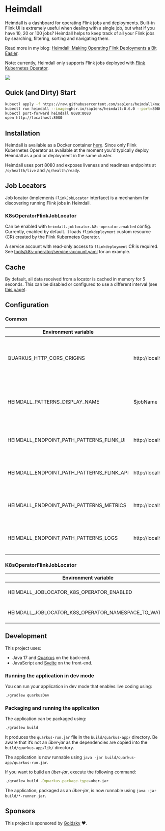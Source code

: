# Heimdall

Heimdall is a dashboard for operating Flink jobs and deployments. Built-in Flink UI is extremely useful when dealing with
a single job, but what if you have 10, 20 or 100 jobs? Heimdall helps to keep track of all your Flink jobs by searching, filtering, sorting and navigating them.

Read more in my blog: [Heimdall: Making Operating Flink Deployments a Bit Easier](https://sap1ens.com/blog/2023/07/09/heimdall-making-operating-flink-deployments-a-bit-easier/).

Note: currently, Heimdall only supports Flink jobs deployed with [Flink Kubernetes Operator](https://ci.apache.org/projects/flink/flink-kubernetes-operator-docs-stable/).

![](docs/assets/demo.gif)

## Quick (and Dirty) Start

```bash
kubectl apply -f https://raw.githubusercontent.com/sap1ens/heimdall/main/tools/k8s-operator/service-account.yaml
kubectl run heimdall --image=ghcr.io/sap1ens/heimdall:0.6.0 --port=8080 --overrides='{ "spec": { "serviceAccount": "heimdall-service-account" }  }'
kubectl port-forward heimdall 8080:8080
open http://localhost:8080
```

## Installation

Heimdall is available as a Docker container [here](https://github.com/sap1ens/heimdall/pkgs/container/heimdall). Since only 
Flink Kubernetes Operator as available at the moment you'd typically deploy Heimdall as a pod or deployment in the same cluster.

Heimdall uses port 8080 and exposes liveness and readiness endpoints at `/q/health/live` and `/q/health/ready`.

## Job Locators

Job locator (implements `FlinkJobLocator` interface) is a mechanism for discovering running Flink jobs in Heimdall.

### K8sOperatorFlinkJobLocator

Can be enabled with `heimdall.joblocator.k8s-operator.enabled` config. Currently, enabled by default. It loads 
`flinkdeployment` custom resource (CR) created by the Flink Kubernetes Operator.

A service account with read-only access to `flinkdeployment` CR is required. See [tools/k8s-operator/service-account.yaml](tools/k8s-operator/service-account.yaml) for an example.

## Cache

By default, all data received from a locator is cached in memory for 5 seconds. This can be disabled or configured to use a different interval (see [this page](https://quarkus.io/guides/cache#configuring-the-underlying-caching-provider)).

## Configuration

### Common

| Environment variable                      | Default                           | Description                                                                                                                    |
|-------------------------------------------|-----------------------------------|--------------------------------------------------------------------------------------------------------------------------------|
| QUARKUS_HTTP_CORS_ORIGINS                 | http://localhost:5173             | Comma separated list of valid origins allowed for CORS. Change to `http://localhost:8001` when using `kubectl proxy`.          |
| HEIMDALL_PATTERNS_DISPLAY_NAME            | $jobName                          | Pattern for showing Flink job name. Metadata fields (e.g. Kubernetes labels) can be accessed via `$metadata.labelName` syntax. |
| HEIMDALL_ENDPOINT_PATH_PATTERNS_FLINK_UI  | http://localhost/$jobName/ui      | Pattern for the Flink UI endpoint. `$jobName` will be substituted. Set to an empty string to disable.                          |
| HEIMDALL_ENDPOINT_PATH_PATTERNS_FLINK_API | http://localhost/$jobName/api     | Pattern for the Flink API endpoint. `$jobName` will be substituted. Set to an empty string to disable.                         |
| HEIMDALL_ENDPOINT_PATH_PATTERNS_METRICS   | http://localhost/$jobName/metrics | Pattern for the Metrics endpoint. `$jobName` will be substituted. Set to an empty string to disable.                           |
| HEIMDALL_ENDPOINT_PATH_PATTERNS_LOGS      | http://localhost/$jobName/logs    | Pattern for the Logs endpoint. `$jobName` will be substituted. Set to an empty string to disable.                              |

### K8sOperatorFlinkJobLocator

| Environment variable                                | Default | Description                  |
|-----------------------------------------------------|---------|------------------------------|
| HEIMDALL_JOBLOCATOR_K8S_OPERATOR_ENABLED            | true    | Is this locator enabled?     |
| HEIMDALL_JOBLOCATOR_K8S_OPERATOR_NAMESPACE_TO_WATCH | default | Kubernetes namespace to use. |

## Development

This project uses:

- Java 17 and [Quarkus](https://quarkus.io) on the back-end.
- JavaScript and [Svelte](https://svelte.dev) on the front-end.

### Running the application in dev mode

You can run your application in dev mode that enables live coding using:

```bash
./gradlew quarkusDev
```

### Packaging and running the application

The application can be packaged using:

```bash
./gradlew build
```

It produces the `quarkus-run.jar` file in the `build/quarkus-app/` directory.
Be aware that it’s not an _über-jar_ as the dependencies are copied into the `build/quarkus-app/lib/` directory.

The application is now runnable using `java -jar build/quarkus-app/quarkus-run.jar`.

If you want to build an _über-jar_, execute the following command:

```bash
./gradlew build -Dquarkus.package.type=uber-jar
```

The application, packaged as an _über-jar_, is now runnable using `java -jar build/*-runner.jar`.

## Sponsors

This project is sponsored by [Goldsky](https://goldsky.com) ❤️.

